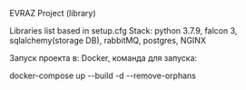 EVRAZ Project (library)


Libraries list based in setup.cfg
Stack: python 3.7.9, falcon 3, sqlalchemy(storage DB), rabbitMQ, postgres, NGINX

Запуск проекта в:
Docker, команда для запуска:

docker-compose up --build -d --remove-orphans
